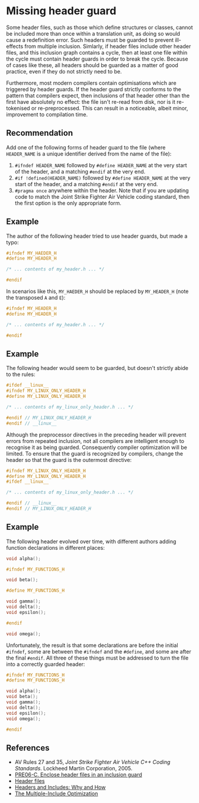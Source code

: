 # Missing header guard
Some header files, such as those which define structures or classes, cannot be included more than once within a translation unit, as doing so would cause a redefinition error. Such headers must be guarded to prevent ill-effects from multiple inclusion. Simlarly, if header files include other header files, and this inclusion graph contains a cycle, then at least one file within the cycle must contain header guards in order to break the cycle. Because of cases like these, all headers should be guarded as a matter of good practice, even if they do not strictly need to be.

Furthermore, most modern compilers contain optimisations which are triggered by header guards. If the header guard strictly conforms to the pattern that compilers expect, then inclusions of that header other than the first have absolutely no effect: the file isn't re-read from disk, nor is it re-tokenised or re-preprocessed. This can result in a noticeable, albeit minor, improvement to compilation time.


## Recommendation
Add one of the following forms of header guard to the file (where `HEADER_NAME` is a unique identifier derived from the name of the file):

1. `#ifndef HEADER_NAME` followed by `#define HEADER_NAME` at the very start of the header, and a matching `#endif` at the very end.
1. `#if !defined(HEADER_NAME)` followed by `#define HEADER_NAME` at the very start of the header, and a matching `#endif` at the very end.
1. `#pragma once` anywhere within the header.
Note that if you are updating code to match the Joint Strike Fighter Air Vehicle coding standard, then the first option is the only appropriate form.


## Example
The author of the following header tried to use header guards, but made a typo:


```cpp
#ifndef MY_HAEDER_H
#define MY_HEADER_H

/* ... contents of my_header.h ... */

#endif
```
In scenarios like this, `MY_HAEDER_H` should be replaced by `MY_HEADER_H` (note the transposed `A` and `E`):


```cpp
#ifndef MY_HEADER_H
#define MY_HEADER_H

/* ... contents of my_header.h ... */

#endif
```

## Example
The following header would seem to be guarded, but doesn't strictly abide to the rules:


```cpp
#ifdef __linux__
#ifndef MY_LINUX_ONLY_HEADER_H
#define MY_LINUX_ONLY_HEADER_H

/* ... contents of my_linux_only_header.h ... */

#endif // MY_LINUX_ONLY_HEADER_H
#endif // __linux__
```
Although the preprocessor directives in the preceding header will prevent errors from repeated inclusion, not all compilers are intelligent enough to recognise it as being guarded. Consequently compiler optimization will be limited. To ensure that the guard is recognized by compilers, change the header so that the guard is the outermost directive:


```cpp
#ifndef MY_LINUX_ONLY_HEADER_H
#define MY_LINUX_ONLY_HEADER_H
#ifdef __linux__

/* ... contents of my_linux_only_header.h ... */

#endif // __linux__
#endif // MY_LINUX_ONLY_HEADER_H
```

## Example
The following header evolved over time, with different authors adding function declarations in different places:


```cpp
void alpha();

#ifndef MY_FUNCTIONS_H

void beta();

#define MY_FUNCTIONS_H

void gamma();
void delta();
void epsilon();

#endif

void omega();
```
Unfortunately, the result is that some declarations are before the initial `#ifndef`, some are between the `#ifndef` and the `#define`, and some are after the final `#endif`. All three of these things must be addressed to turn the file into a correctly guarded header:


```cpp
#ifndef MY_FUNCTIONS_H
#define MY_FUNCTIONS_H

void alpha();
void beta();
void gamma();
void delta();
void epsilon();
void omega();

#endif
```

## References
* AV Rules 27 and 35, *Joint Strike Fighter Air Vehicle C++ Coding Standards*. Lockheed Martin Corporation, 2005.
* [PRE06-C. Enclose header files in an inclusion guard](https://wiki.sei.cmu.edu/confluence/display/c/PRE06-C.+Enclose+header+files+in+an+include+guard)
* [Header files](http://www.learncpp.com/cpp-tutorial/19-header-files/)
* [Headers and Includes: Why and How](http://www.cplusplus.com/forum/articles/10627/)
* [The Multiple-Include Optimization](https://gcc.gnu.org/onlinedocs/cppinternals/Guard-Macros.html)
